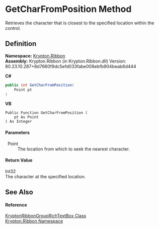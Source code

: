 # GetCharFromPosition Method


Retrieves the character that is closest to the specified location within the control.



## Definition
**Namespace:** <a href="1e9bc734-cff9-e9b8-f013-94cdac669794.md">Krypton.Ribbon</a>  
**Assembly:** Krypton.Ribbon (in Krypton.Ribbon.dll) Version: 80.23.10.287+8d7660f9dc5efd033fabe008ebfb904beab6d444

**C#**
``` C#
public int GetCharFromPosition(
	Point pt
)
```
**VB**
``` VB
Public Function GetCharFromPosition ( 
	pt As Point
) As Integer
```



#### Parameters
<dl><dt>  Point</dt><dd>The location from which to seek the nearest character.</dd></dl>

#### Return Value
Int32  
The character at the specified location.

## See Also


#### Reference
<a href="405a46a1-72b8-c818-b203-0b62cf064e57.md">KryptonRibbonGroupRichTextBox Class</a>  
<a href="1e9bc734-cff9-e9b8-f013-94cdac669794.md">Krypton.Ribbon Namespace</a>  
